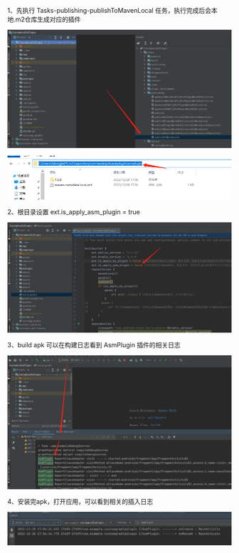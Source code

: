 1、先执行 Tasks-publishing-publishToMavenLocal 任务，执行完成后会本地.m2仓库生成对应的插件

![](asm1.png)

![](asm2.png)

2、根目录设置 ext.is_apply_asm_plugin = true 

![](asm3.png)

3、build apk 可以在构建日志看到 AsmPlugin 插件的相关日志 

![](asm4.png)

4、安装完apk，打开应用，可以看到相关的插入日志

![](asm5.png)